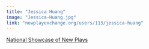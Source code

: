 ```yaml
---
title: "Jessica Huang"
image: "Jessica-Huang.jpg"
link: "newplayexchange.org/users/113/jessica-huang"
---
```


[National Showcase of New Plays](/programs/national-showcase-of-new-plays)
